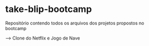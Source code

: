 # take-blip-bootcamp
Repositório contendo todos os arquivos dos projetos propostos no bootcamp

--> Clone do Netflix e Jogo de Nave

